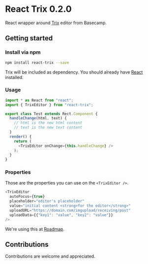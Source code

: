 # React Trix 0.2.0

React wrapper around [Trix](https://github.com/basecamp/trix) editor from Basecamp.

## Getting started

### Install via npm

```bash
npm install react-trix --save
```

Trix will be included as dependency. You should already have [React](https://facebook.github.io/react) installed.

### Usage

```js
import * as React from "react";
import { TrixEditor } from "react-trix";

export class Test extends Rect.Component {
  handleChange(html, text) {
    // html is the new html content
    // text is the new text content
  }
  render() {
    return (
      <TrixEditor onChange={this.handleChange} />
    );
  }
}
```

### Properties

Those are the properties you can use on the `<TrixEditor />`.

```js
<TrixEditor
  autoFocus={true}
  placeholder="editor's placeholder"
  value="initial content <strong>for the editor</strong>"
  uploadURL="https://domain.com/imgupload/receiving/post"
  uploadData={{"key1": "value", "key2": "value"}}
/>
```

We're using this at [Roadmap](https://roadmap.space).

## Contributions

Contributions are welcome and appreciated.